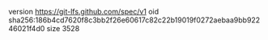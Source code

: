 version https://git-lfs.github.com/spec/v1
oid sha256:186b4cd7620f8c3bb2f26e60617c82c22b19019f0272aebaa9bb92246021f4d0
size 3528
